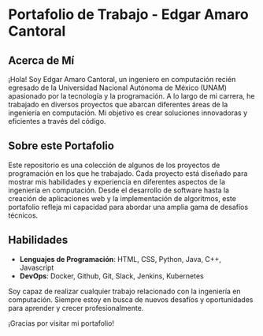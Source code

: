 # Portafolio de Trabajo - Edgar Amaro Cantoral

## Acerca de Mí

¡Hola! Soy Edgar Amaro Cantoral, un ingeniero en computación recién egresado de la Universidad Nacional Autónoma de México (UNAM) apasionado por la tecnología y la programación. A lo largo de mi carrera, he trabajado en diversos proyectos que abarcan diferentes áreas de la ingeniería en computación. Mi objetivo es crear soluciones innovadoras y eficientes a través del código.

## Sobre este Portafolio

Este repositorio es una colección de algunos de los proyectos de programación en los que he trabajado. Cada proyecto está diseñado para mostrar mis habilidades y experiencia en diferentes aspectos de la ingeniería en computación. Desde el desarrollo de software hasta la creación de aplicaciones web y la implementación de algoritmos, este portafolio refleja mi capacidad para abordar una amplia gama de desafíos técnicos.

## Habilidades

- **Lenguajes de Programación**: HTML, CSS, Python, Java, C++, Javascript
- **DevOps**: Docker, Github, Git, Slack, Jenkins, Kubernetes

Soy capaz de realizar cualquier trabajo relacionado con la ingeniería en computación. Siempre estoy en busca de nuevos desafíos y oportunidades para aprender y crecer profesionalmente.

¡Gracias por visitar mi portafolio!

